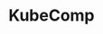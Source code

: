 ---
layout: page
title: KubeComp
description: the first solution for Kubernetes to support GPU pooling based on a composable infrastructure
img: assets/img/k8s.png
redirect: https://github.com/NTHU-LSALAB/KubeComp
importance: 3
category: work
---